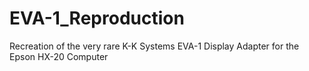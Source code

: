 # EVA-1_Reproduction

Recreation of the very rare K-K Systems EVA-1 Display Adapter for the Epson HX-20 Computer

